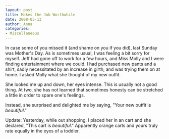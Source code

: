 ```yaml
---
layout: post
title: Makes the Job Worthwhile
date: 2008-05-13
author: Anna
categories:
- Miscellaneous
---
```


In case some of you missed it (and shame on you if you did), last Sunday was Mother's Day. As is sometimes usual, I was feeling a bit sorry for myself. Jeff had gone off to work for a few hours, and Miss Molly and I were finding entertainment where we could. I had purchased new pants and a shirt, sadly necessitated by an increase in girth, and was trying them on at home. I asked Molly what she thought of my new outfit.

She looked me up and down, her eyes intense. This is usually not a good thing. At two, she has not learned that sometimes honesty can be stretched a little in order to spare one's feelings.

Instead, she surprised and delighted me by saying, "Your new outfit is _beautiful_."

Update: Yesterday, while out shopping, I placed her in an cart and she declared, "This cart is _beautiful_." Apparently orange carts and yours truly rate equally in the eyes of a toddler.
